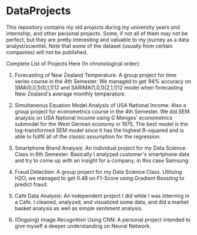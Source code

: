 # DataProjects

This repository contains my old projects during my university years and internship, and other personal projects. Some, if not all of them may not be perfect, but they are pretty interesting and valuable to my journey as a data analyst/scientist. Note that some of the dataset (usually from certain companies) will not be published.

Complete List of Projects Here (In chronological order):
1. Forecasting of New Zealand Temperature: A group project for time series course in the 4th Semester. We managed to get 94% accuracy on SMA(0,0,1)(0,1,1)12 and SARIMA(1,0,1)(2,1,1)12 model when forecasting New Zealand's average monthly temperature.
   
2. Simultaneous Equation Model Analysis of USA National Income: Also a group project for econometrics course in the 4th Semester. We did SEM analysis on USA National Income using G Menges' econometrics submodel for the West German economy in 1975. The best model is the log-transformed SEM model since it has the highest R-squared and is able to fullfil all of the classic assumption for the regression.

3. Smartphone Brand Analysis: An individual project for my Data Science Class in 6th Semester. Basically I analyzed customer's smartphone data and try to come up with an insight for a company, in this case Samsung. 

4. Fraud Detection: A group project for my Data Science Class. Utilizing H2O, we managed to get 0.48 on F1-Score using Gradient Boosting to predict fraud.

5. Cafe Data Analysis: An independent project I did while I was interning in a Cafe. I cleaned, analyzed, and visualized some data, and did a market basket analysis as well as simple sentiment analysis.

6. (Ongoing) Image Recognition Using CNN: A personal project intended to give myself a deeper understanding on Neural Network.
